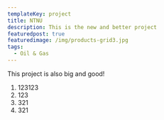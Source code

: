 ```yaml
---
templateKey: project
title: NTNU
description: This is the new and better project
featuredpost: true
featuredimage: /img/products-grid3.jpg
tags:
  - Oil & Gas
---
```

This project is also big and good!

1. 123123
2. 123
3. 321
4. 321
